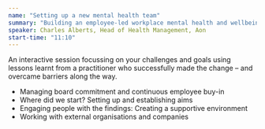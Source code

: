 ```yaml
---
name: "Setting up a new mental health team"
summary: "Building an employee-led workplace mental health and wellbeing network"
speaker: Charles Alberts, Head of Health Management, Aon
start-time: "11:10"
---
```


An interactive session focussing on your challenges and goals using lessons learnt from a practitioner who successfully made the change – and overcame barriers along the way.

- Managing board commitment and continuous employee buy-in
- Where did we start? Setting up and establishing aims
- Engaging people with the findings: Creating a supportive environment
- Working with external organisations and companies
